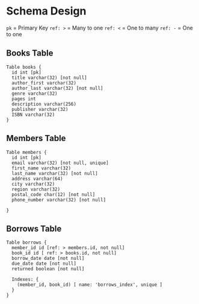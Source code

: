 # Schema Design

`pk` = Primary Key
`ref: >` = Many to one
`ref: <` = One to many
`ref: -` = One to one

## Books Table

```
Table books {
  id int [pk]
  title varchar(32) [not null]
  author_first varchar(32) 
  author_last varchar(32) [not null]
  genre varchar(32)
  pages int
  description varchar(256)
  publisher varchar(32)
  ISBN varchar(32)
}
```

## Members Table

```
Table members {
  id int [pk]
  email varchar(32) [not null, unique]
  first_name varchar(32)
  last_name varchar(32) [not null]
  address varchar(64)
  city varchar(32)
  region varchar(32)
  postal_code char(12) [not null]
  phone_number varchar(32) [not null]

}
```

## Borrows Table

```
Table borrows {
  member_id id [ref: > members.id, not null]
  book_id id [ ref: > books.id, not null]
  borrow_date date [not null]
  due_date date [not null]
  returned boolean [not null]

  Indexes: {
    (member_id, book_id) [ name: 'borrows_index', unique ]
  }
}
```
